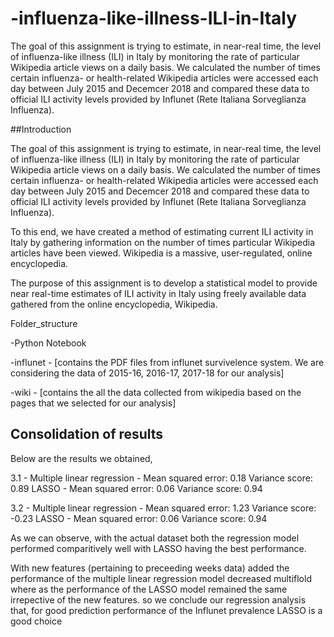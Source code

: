 # -influenza-like-illness-ILI-in-Italy
The goal of this assignment is trying to estimate, in near-real time, the level of influenza-like illness (ILI) in Italy by monitoring the rate of particular Wikipedia article views on a daily basis. We calculated the number of times certain influenza- or health-related Wikipedia articles were accessed each day between July 2015 and Decemcer 2018 and compared these data to official ILI activity levels provided by Influnet (Rete Italiana Sorveglianza Influenza).

##Introduction 

The goal of this assignment is trying to estimate, in near-real time, the level of influenza-like illness (ILI) in Italy by monitoring the rate of particular Wikipedia article views on a daily basis. We calculated the number of times certain influenza- or health-related Wikipedia articles were accessed each day between July 2015 and Decemcer 2018 and compared these data to official ILI activity levels provided by Influnet (Rete Italiana Sorveglianza Influenza).

To this end, we have created a method of estimating current ILI activity in Italy by gathering information on the number of times particular Wikipedia articles have been viewed. Wikipedia is a massive, user-regulated, online encyclopedia.

The purpose of this assignment is to develop a statistical model to provide near real-time estimates of ILI activity in Italy using freely available data gathered from the online encyclopedia, Wikipedia.

Folder_structure

-Python Notebook

-influnet - [contains the PDF files from influnet survivelence system. We are considering the data of 2015-16, 2016-17, 2017-18 for our analysis]

-wiki - [contains the all the data collected from wikipedia based on the pages that we selected for our analysis]



## Consolidation of results

Below are the results we obtained,

3.1 -
Multiple linear regression - Mean squared error: 0.18 Variance score: 0.89
LASSO - Mean squared error: 0.06 Variance score: 0.94

3.2 -
Multiple linear regression - Mean squared error: 1.23 Variance score: -0.23
LASSO - Mean squared error: 0.06 Variance score: 0.94

As we can observe, with the actual dataset both the regression model performed comparitively well with LASSO having the best performance. 

With new features (pertaining to preceeding weeks data) added the performance of the multiple linear regression model decreased multiflold where as the 
performance of the LASSO model remained the same irrepective of the new features. 
so we conclude our regression analysis that, for good prediction performance of the Influnet prevalence LASSO is a good choice
